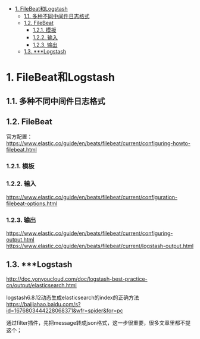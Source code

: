 
<!-- TOC -->

- [1. FileBeat和Logstash](#1-filebeat和logstash)
    - [1.1. 多种不同中间件日志格式](#11-多种不同中间件日志格式)
    - [1.2. FileBeat](#12-filebeat)
        - [1.2.1. 模板](#121-模板)
        - [1.2.2. 输入](#122-输入)
        - [1.2.3. 输出](#123-输出)
    - [1.3. ***Logstash](#13-logstash)

<!-- /TOC -->

# 1. FileBeat和Logstash  
## 1.1. 多种不同中间件日志格式  


## 1.2. FileBeat
官方配置：https://www.elastic.co/guide/en/beats/filebeat/current/configuring-howto-filebeat.html  

### 1.2.1. 模板

### 1.2.2. 输入  
https://www.elastic.co/guide/en/beats/filebeat/current/configuration-filebeat-options.html  



### 1.2.3. 输出  
https://www.elastic.co/guide/en/beats/filebeat/current/configuring-output.html  
https://www.elastic.co/guide/en/beats/filebeat/current/logstash-output.html



## 1.3. ***Logstash  
http://doc.yonyoucloud.com/doc/logstash-best-practice-cn/output/elasticsearch.html  


logstash6.8.12动态生成elasticsearch的index的正确方法
https://baijiahao.baidu.com/s?id=1676803444228068371&wfr=spider&for=pc

通过filter插件，先把message转成json格式，这一步很重要，很多文章里都不提这个；  


